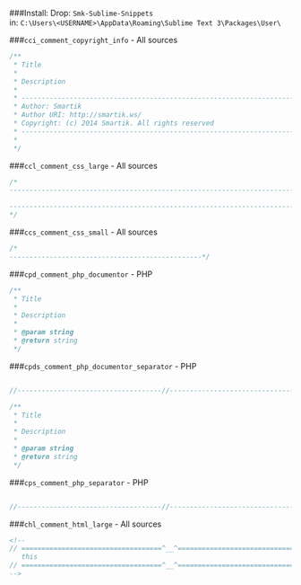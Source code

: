 ###Install:
Drop: `Smk-Sublime-Snippets` <br>
in: `C:\Users\<USERNAME>\AppData\Roaming\Sublime Text 3\Packages\User\`

###`cci_comment_copyright_info` - All sources
```php
/**
 * Title
 *
 * Description
 *
 * -------------------------------------------------------------------------------------
 * Author: Smartik
 * Author URI: http://smartik.ws/
 * Copyright: (c) 2014 Smartik. All rights reserved
 * -------------------------------------------------------------------------------------
 *
 */
```

###`ccl_comment_css_large` - All sources
```css
/*
-------------------------------------------------------------------------------

-------------------------------------------------------------------------------
*/
```

###`ccs_comment_css_small` - All sources
```css
/* 
------------------------------------------------*/
```

###`cpd_comment_php_documentor` - PHP
```php
/**
 * Title
 *
 * Description
 *
 * @param string 
 * @return string 
 */
```

###`cpds_comment_php_documentor_separator` - PHP
```php

//------------------------------------//--------------------------------------//

/**
 * Title
 *
 * Description
 *
 * @param string 
 * @return string 
 */
```

###`cps_comment_php_separator` - PHP
```php

//------------------------------------//--------------------------------------//

```

###`chl_comment_html_large` - All sources
```html
<!--
// ===================================^__^=================================== //
   this
// ===================================^__^=================================== //
-->
```

